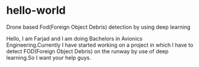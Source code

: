 # hello-world
Drone based Fod(Foreign Object Debris) detection by using deep learning

Hello, I am Farjad and I am doing Bachelors in Avionics Engineering.Currently I have started working on a project in which I have to detect FOD(Foreign Object Debris) on the runway by use of deep learning.So I want your help guys.
